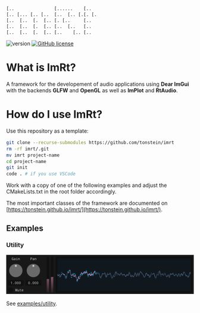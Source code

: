 ```
[..               [......    [..
[.. [... [.. [..  [..  [.. [.[. [.
[..  [..  [.  [.. [. [..     [..
[..  [..  [.  [.. [..  [..   [..
[..  [..  [.  [.. [..    [.. [..
```

![version](https://img.shields.io/badge/version-0.1-red)
[![GitHub license](https://img.shields.io/badge/license-MIT-blue.svg)](https://github.com/mimic-sussex/eppEditor/blob/master/LICENSE)

# What is ImRt?

A framework for the developement of audio applications using __Dear ImGui__ with the backends __GLFW__ and __OpenGL__ as well as __ImPlot__ and __RtAudio__.

# How do I use ImRt?

Use this repository as a template:

```bash
git clone --recurse-submodules https://github.com/tonstein/imrt
rm -rf imrt/.git
mv imrt project-name
cd project-name
git init
code . # if you use VSCode
```

Work with a copy of one of the following examples and adjust the CMakeLists.txt in the root folder accordingly.

The most important classes of the framework are documented on [https://tonstein.github.io/imrt/](https://tonstein.github.io/imrt/).

## Examples

### Utility 

<img src="examples/utility/img/utility.gif" alt="Oscilloscope" width="860">

See [examples/utility](examples/utility).
